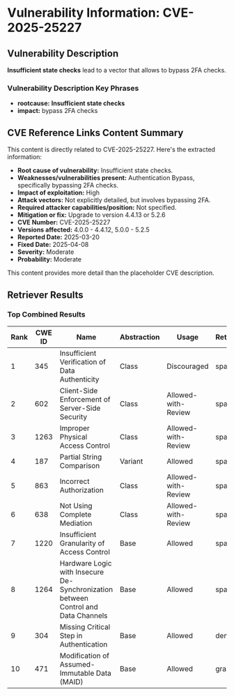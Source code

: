 # Vulnerability Information: CVE-2025-25227

## Vulnerability Description
**Insufficient state checks** lead to a vector that allows to bypass 2FA checks.

### Vulnerability Description Key Phrases
- **rootcause:** **Insufficient state checks**
- **impact:** bypass 2FA checks

## CVE Reference Links Content Summary
This content is directly related to CVE-2025-25227. Here's the extracted information:

* **Root cause of vulnerability:** Insufficient state checks.
* **Weaknesses/vulnerabilities present:** Authentication Bypass, specifically bypassing 2FA checks.
* **Impact of exploitation:** High
* **Attack vectors:** Not explicitly detailed, but involves bypassing 2FA.
* **Required attacker capabilities/position:** Not specified.
* **Mitigation or fix:** Upgrade to version 4.4.13 or 5.2.6
* **CVE Number:** CVE-2025-25227
* **Versions affected:** 4.0.0 - 4.4.12, 5.0.0 - 5.2.5
* **Reported Date:** 2025-03-20
* **Fixed Date:** 2025-04-08
* **Severity:** Moderate
* **Probability:** Moderate

This content provides more detail than the placeholder CVE description.

## Retriever Results

### Top Combined Results

| Rank | CWE ID | Name | Abstraction | Usage  | Retrievers | Individual Scores |
|------|--------|------|-------------|-------|------------|-------------------|
| 1 | 345 | Insufficient Verification of Data Authenticity | Class | Discouraged | sparse | 0.112 |
| 2 | 602 | Client-Side Enforcement of Server-Side Security | Class | Allowed-with-Review | sparse | 0.107 |
| 3 | 1263 | Improper Physical Access Control | Class | Allowed-with-Review | sparse | 0.099 |
| 4 | 187 | Partial String Comparison | Variant | Allowed | sparse | 0.096 |
| 5 | 863 | Incorrect Authorization | Class | Allowed-with-Review | sparse | 0.094 |
| 6 | 638 | Not Using Complete Mediation | Class | Allowed-with-Review | sparse | 0.092 |
| 7 | 1220 | Insufficient Granularity of Access Control | Base | Allowed | sparse | 0.092 |
| 8 | 1264 | Hardware Logic with Insecure De-Synchronization between Control and Data Channels | Base | Allowed | sparse | 0.092 |
| 9 | 304 | Missing Critical Step in Authentication | Base | Allowed | dense | 0.524 |
| 10 | 471 | Modification of Assumed-Immutable Data (MAID) | Base | Allowed | graph | 0.002 |

